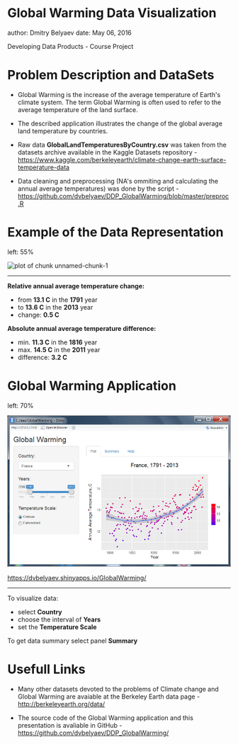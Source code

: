 <style>
.reveal li {
    margin-bottom: 0;
    font-size: 85%;
}
</style>

Global Warming Data Visualization
========================================================
author: Dmitry Belyaev
date: May 06, 2016

Developing Data Products - Course Project

Problem Description and DataSets
========================================================

- Global Warming is the increase of the average temperature of Earth's climate system. The term Global Warming is often used to refer to the average temperature of the land surface.

- The described application illustrates the change of the global average land temperature by countries.

- Raw data **GlobalLandTemperaturesByCountry.csv** was taken from the datasets archive available in the Kaggle Datasets repository - https://www.kaggle.com/berkeleyearth/climate-change-earth-surface-temperature-data

- Data cleaning and preprocessing (NA's ommiting and calculating the annual average temperatures) was done by the script - https://github.com/dvbelyaev/DDP_GlobalWarming/blob/master/preproc.R

Example of the Data Representation
========================================================
left: 55%

![plot of chunk unnamed-chunk-1](GlobalWarming_slides-figure/unnamed-chunk-1-1.png)

***



**Relative annual average temperature change:**

- from **13.1 C** in the **1791** year
- to **13.6 C** in the **2013** year
- change: **0.5 C**

**Absolute annual average temperature difference:**

- min. **11.3 C** in the **1816** year
- max. **14.5 C** in the **2011** year
- difference: **3.2 C**

Global Warming Application
========================================================
left: 70% 

![Application screenshot](./images/gw_screen.png)

https://dvbelyaev.shinyapps.io/GlobalWarming/

***

To visualize data:

- select **Country**
- choose the interval of **Years**
- set the **Temperature Scale**

To get data summary select panel **Summary**

Usefull Links
========================================================

- Many other datasets devoted to the problems of Climate change and Global Warming are avaiable at the Berkeley Earth data page - http://berkeleyearth.org/data/

- The source code of the Global Warming application and this presentation is
avaliable in GitHub - 
https://github.com/dvbelyaev/DDP_GlobalWarming/
